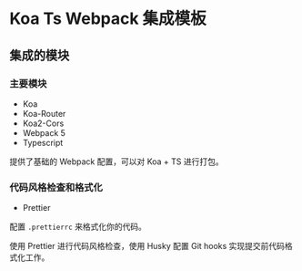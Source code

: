 # Koa Ts Webpack 集成模板

## 集成的模块

### 主要模块

- Koa
- Koa-Router
- Koa2-Cors
- Webpack 5
- Typescript

提供了基础的 Webpack 配置，可以对 Koa + TS 进行打包。

### 代码风格检查和格式化

- Prettier

配置 `.prettierrc` 来格式化你的代码。

使用 Prettier 进行代码风格检查，使用 Husky 配置 Git hooks 实现提交前代码格式化工作。
